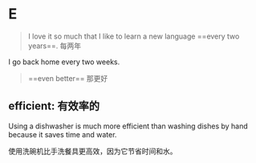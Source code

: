 # E

> I love it so much that I like to learn a new language ==every two years==. 每两年

I go back home every two weeks.

> ==even better== 那更好

## efficient: 有效率的

Using a dishwasher is much more efficient than washing dishes by hand because it saves time and water.

使用洗碗机比手洗餐具更高效，因为它节省时间和水。